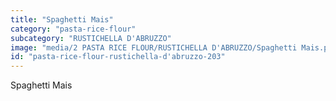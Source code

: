 ```yaml
---
title: "Spaghetti Mais"
category: "pasta-rice-flour"
subcategory: "RUSTICHELLA D'ABRUZZO"
image: "media/2 PASTA RICE FLOUR/RUSTICHELLA D'ABRUZZO/Spaghetti Mais.png"
id: "pasta-rice-flour-rustichella-d'abruzzo-203"
---
```


Spaghetti Mais
